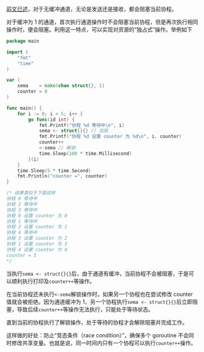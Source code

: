 [前文已述](死锁.md)，对于无缓冲通道，无论是发送还是接收，都会阻塞当前协程。

对于缓冲为 1 的通道，首次执行通道操作时不会阻塞当前协程，但是再次执行相同操作时，便会阻塞。利用这一特点，可以实现对资源的“独占式”操作。举例如下

```go
package main

import (
	"fmt"
	"time"
)

var (
	sema    = make(chan struct{}, 1)
	counter = 0
)

func main() {
	for i := 0; i < 5; i++ {
		go func(id int) {
			fmt.Printf("协程 %d 等待中\n", i)
			sema <- struct{}{} // 加锁
			fmt.Printf("协程 %d 设置 counter 为 %d\n", i, counter)
			counter++
			<-sema // 解锁
			time.Sleep(100 * time.Millisecond)
		}(i)
	}
	time.Sleep(5 * time.Second)
	fmt.Println("counter =", counter)
}

/* 结果类似于下面这样
协程 0 等待中
协程 2 等待中
协程 3 等待中
协程 0 设置 counter 为 0
协程 1 等待中
协程 2 设置 counter 为 1
协程 4 等待中
协程 3 设置 counter 为 2
协程 1 设置 counter 为 3
协程 4 设置 counter 为 4
counter = 5
*/
```

当执行`sema <- struct{}{}`后，由于通道有缓冲，当前协程不会被阻塞，于是可以顺利执行打印及`counter++`等操作。

在当前协程还未执行`<-sema`解锁操作时，如果另一个协程也在尝试修改 counter 值就会被拒绝。因为通道缓冲为 1，另一个协程执行`sema <- struct{}{}`后立即阻塞，导致后续`counter++`等操作无法执行，只能处于等待状态。

直到当前的协程执行了解锁操作，处于等待的协程才会解除阻塞并完成工作。

这样做的好处：防止“竞态条件（race condition）”，确保多个 goroutine 不会同时修改共享变量。也就是说，同一时间内只有一个协程可以执行`counter++`操作。
